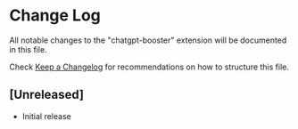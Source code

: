 # Change Log

All notable changes to the "chatgpt-booster" extension will be documented in this file.

Check [Keep a Changelog](http://keepachangelog.com/) for recommendations on how to structure this file.

## [Unreleased]

- Initial release